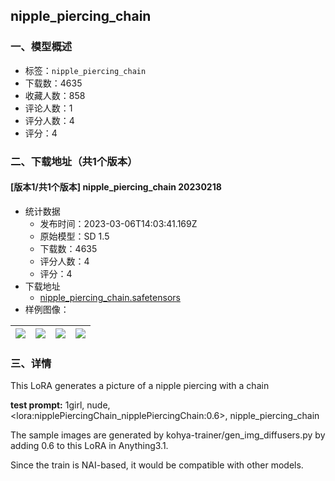 ## nipple_piercing_chain
### 一、模型概述

- 标签：`nipple_piercing_chain`
- 下载数：4635
- 收藏人数：858
- 评论人数：1
- 评分人数：4
- 评分：4

### 二、下载地址（共1个版本）

#### [版本1/共1个版本] nipple_piercing_chain 20230218

- 统计数据
  - 发布时间：2023-03-06T14:03:41.169Z
  - 原始模型：SD 1.5
  - 下载数：4635
  - 评分人数：4
  - 评分：4
- 下载地址
  - [nipple_piercing_chain.safetensors](https://civitai.com/api/download/models/11896)
- 样例图像：

| <img src="https://image.civitai.com/xG1nkqKTMzGDvpLrqFT7WA/e74d07bb-e707-438f-fd01-3db733196400/width=450/113694.jpeg" /> | <img src="https://image.civitai.com/xG1nkqKTMzGDvpLrqFT7WA/033dfc1f-8c9e-4e74-7590-ca3d5d6f7100/width=450/113697.jpeg" /> | <img src="https://image.civitai.com/xG1nkqKTMzGDvpLrqFT7WA/d515fd31-18f2-4010-fb54-7a9a6f26b700/width=450/113696.jpeg" /> | <img src="https://image.civitai.com/xG1nkqKTMzGDvpLrqFT7WA/723051c3-75f8-4a7f-c4d3-ba7463378e00/width=450/113695.jpeg" /> |
| ---- | ---- | ---- | ---- |


### 三、详情
<p>This LoRA generates a picture of a nipple piercing with a chain</p><p><strong>test prompt:</strong> 1girl,  nude,   &lt;lora:nipplePiercingChain_nipplePiercingChain:0.6&gt;, nipple_piercing_chain</p><p></p><p>The sample images are generated by kohya-trainer/gen_img_diffusers.py by adding 0.6 to this LoRA in Anything3.1.</p><p>Since the train is NAI-based, it would be compatible with other models.</p>